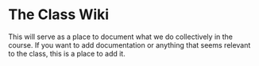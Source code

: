 # The Class Wiki

This will serve as a place to document what we do collectively in the
course. If you want to add documentation or anything that seems relevant to
the class, this is a place to add it.
